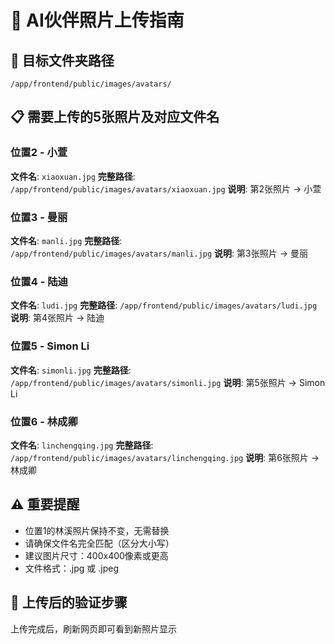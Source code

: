 # 📁 AI伙伴照片上传指南

## 🎯 目标文件夹路径
```
/app/frontend/public/images/avatars/
```

## 📋 需要上传的5张照片及对应文件名

### 位置2 - 小萱
**文件名**: `xiaoxuan.jpg`
**完整路径**: `/app/frontend/public/images/avatars/xiaoxuan.jpg`
**说明**: 第2张照片 → 小萱

### 位置3 - 曼丽  
**文件名**: `manli.jpg`
**完整路径**: `/app/frontend/public/images/avatars/manli.jpg`
**说明**: 第3张照片 → 曼丽

### 位置4 - 陆迪
**文件名**: `ludi.jpg`
**完整路径**: `/app/frontend/public/images/avatars/ludi.jpg`
**说明**: 第4张照片 → 陆迪

### 位置5 - Simon Li
**文件名**: `simonli.jpg`
**完整路径**: `/app/frontend/public/images/avatars/simonli.jpg`
**说明**: 第5张照片 → Simon Li

### 位置6 - 林成卿
**文件名**: `linchengqing.jpg`
**完整路径**: `/app/frontend/public/images/avatars/linchengqing.jpg`
**说明**: 第6张照片 → 林成卿

## ⚠️ 重要提醒
- 位置1的林溪照片保持不变，无需替换
- 请确保文件名完全匹配（区分大小写）
- 建议图片尺寸：400x400像素或更高
- 文件格式：.jpg 或 .jpeg

## 🔄 上传后的验证步骤
上传完成后，刷新网页即可看到新照片显示